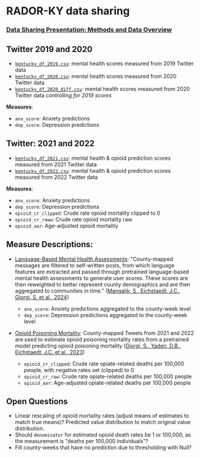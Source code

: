 # RADOR-KY data sharing

### [Data Sharing Presentation: Methods and Data Overview](https://docs.google.com/presentation/d/1RYaRZhjkd9He2rbrLLZYkieGva-xxx8D4fwn722n_jc/edit?usp=sharing)

## Twitter 2019 and 2020
* [`kentucky_df_2019.csv`](https://github.com/CompPsychology/rador-ky-data/blob/main/kentucky_df_2019.csv): mental health scores measured from 2019 Twitter data
* [`kentucky_df_2020.csv`](https://github.com/CompPsychology/rador-ky-data/blob/main/kentucky_df_2020.csv): mental health scores measured from 2020 Twitter data 
* [`kentucky_df_2020_diff.csv`](https://github.com/CompPsychology/rador-ky-data/blob/main/kentucky_df_2020_diff.csv): mental health scores measured from 2020 Twitter data *controlling for 2019 scores*

**Measures**:
  *  `anx_score`: Anxiety predictions
  * `dep_score`: Depression predictions
 


## Twitter: 2021 and 2022
* [`kentucky_df_2021.csv`](https://github.com/CompPsychology/rador-ky-data/blob/main/kentucky_df_2021.csv): mental health & opioid prediction scores measured from 2021 Twitter data
* [`kentucky_df_2022.csv`](https://github.com/CompPsychology/rador-ky-data/blob/main/kentucky_df_2022.csv): mental health & opioid prediction scores measured from 2022 Twitter data
  
**Measures**:
- `anx_score`: Anxiety predictions 
- `dep_score`: Depression predictions 
- `opioid_cr_clipped`: Crude rate opioid mortality clipped to 0 
- `opioid_cr_raww`: Crude rate opioid mortality raw
- `opioid_aar`: Age-adjusted opioid mortality


## Measure Descriptions: 

* <ins>Language-Based Mental Health Assessments</ins>: "County-mapped messages are filtered to self-written posts, from which language features are extracted and passed through pretrained language-based mental health assessments to generate user scores. These scores are then reweighted to better represent county demographics and are then aggregated to communities in time." ([Mangalik, S., Eichstaedt, J.C., Giorgi, S. et al., 2024](https://www.nature.com/articles/s41746-024-01100-0))
  * `anx_score`: Anxiety predictions aggregated to the county-week level
  * `dep_score`: Depression predictions aggregated to the county-week level
 
* <ins>Opioid Poisoning Mortality</ins>: County-mapped Tweets from 2021 and 2022 are used to estimate opioid poisoning mortality rates from a pretrained model predicting opioid poisoning mortality ([Giorgi, S., Yaden, D.B., Eichstaedt, J.C. et al., 2023](https://www.nature.com/articles/s41598-023-34468-2))
  * `opioid_cr_clipped`: Crude rate opiate-related deaths per 100,000 people, with negative rates set (clipped) to 0
  * `opioid_cr_raw`: Crude rate opiate-related deaths per 100,000 people
  * `opioid_aar`: Age-adjusted opiate-related deaths per 100,000 people


## Open Questions
- Linear rescaling of opioid mortality rates (adjust means of estimates to match true means)? Predicted value distribution to match original value distribution.
- Should `denominator` for estimated opioid death rates be 1 or 100,000, as the measurement is "deaths per 100,000 individuals"?
- Fill county-weeks that have no prediction due to thresholding with Null?

